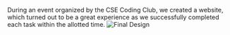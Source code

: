 During an event organized by the CSE Coding Club, we created a website, which turned out to be a great experience as we successfully completed each task within the allotted time.
![Final Design](FinalDesign.png)
